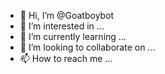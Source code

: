 - 👋 Hi, I’m @Goatboybot
- 👀 I’m interested in ...
- 🌱 I’m currently learning ...
- 💞️ I’m looking to collaborate on ...
- 📫 How to reach me ...

<!---
Goatboybot/Goatboybot is a ✨ special ✨ repository because its `README.md` (this file) appears on your GitHub profile.
You can click the Preview link to take a look at your changes.
--->
